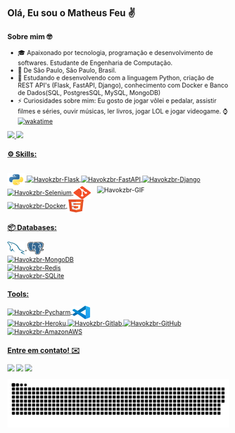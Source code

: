 ## Olá, Eu sou o Matheus Feu ✌️

### Sobre mim 🤓

- 🎓 Apaixonado por tecnologia, programação e desenvolvimento de softwares. Estudante de Engenharia de Computação.
- 📌 De São Paulo, São Paulo, Brasil.
- 🌱 Estudando e desenvolvendo com a linguagem Python, criação de REST API's (Flask, FastAPI, Django), conhecimento com
  Docker e Banco de Dados(SQL, PostgresSQL, MySQL, MongoDB)
- ⚡ Curiosidades sobre mim: Eu gosto de jogar vôlei e pedalar, assistir filmes e séries, ouvir músicas, ler livros,
  jogar LOL e jogar videogame.
⌚ [![wakatime](https://wakatime.com/badge/user/3bd24664-869f-460a-94e1-b98da8136504.svg)](https://wakatime.com/@3bd24664-869f-460a-94e1-b98da8136504)

<div>
    <a href="https://github.com/Havokzbr">
        <img height="180em" src="https://github-readme-stats.vercel.app/api?username=Matheus-feu&show_icons=true&theme=dracula&include_all_commits=true&count_private=true"/>
        <img height="180em" src="https://github-readme-stats.vercel.app/api/top-langs/?username=Matheus-feu&layout=compact&langs_count=7&theme=dracula"/>
</div>

### ⚙ Skills:

<div style="display: inline_block"><br>
    <img align="center" alt="Havokzbr-Python" height="30" width="40" src="https://raw.githubusercontent.com/devicons/devicon/master/icons/python/python-original.svg">
    <img align="center" alt="Havokzbr-Flask" height="30" width="40" src="https://cdn.jsdelivr.net/gh/devicons/devicon/icons/flask/flask-original.svg">
    <img align="center" alt="Havokzbr-FastAPI" height="30" width="40" src="https://cdn.jsdelivr.net/gh/devicons/devicon/icons/fastapi/fastapi-original.svg">
    <img align="center" alt="Havokzbr-Django" height="30" width="40" src="https://cdn.jsdelivr.net/gh/devicons/devicon/icons/django/django-plain.svg">
    <img align="center" alt="Havokzbr-Selenium" height="30" width="40" src="https://cdn.jsdelivr.net/gh/devicons/devicon/icons/selenium/selenium-original.svg">
    <img align="center" alt="Havokzbr-GIT" height="30" width="40" src="https://raw.githubusercontent.com/devicons/devicon/master/icons/git/git-original.svg">
    <img align="right" alt="Havokzbr-GIF" height="300" width="300" src="https://cdn.discordapp.com/attachments/1037569752090030171/1039252775030235176/e426702edf874b181aced1e2fa5c6cde.gif">
    <img align="center" alt="Havokzbr-Docker" height="30" width="40" src="https://cdn.jsdelivr.net/gh/devicons/devicon/icons/docker/docker-original.svg">
    <img align="center" alt="Havokzbr-HTML" height="30" width="40" src="https://raw.githubusercontent.com/devicons/devicon/master/icons/html5/html5-original.svg">
</div>

### 📦 Databases:

<div>
    <img align="center" alt="Havokzbr-MySQL" height="30" width="40" src="https://raw.githubusercontent.com/devicons/devicon/master/icons/mysql/mysql-original.svg">
    <img align="center" alt="Havokzbr-PostgreSQL" height="30" width="40" src="https://raw.githubusercontent.com/devicons/devicon/master/icons/postgresql/postgresql-original.svg">
    <img align="center" alt="Havokzbr-MongoDB" height="30" width="40" src="https://cdn.jsdelivr.net/gh/devicons/devicon/icons/mongodb/mongodb-original.svg">
    <img align="center" alt="Havokzbr-Redis" height="30" width="40" src="https://cdn.jsdelivr.net/gh/devicons/devicon/icons/redis/redis-original.svg">
    <img align="center" alt="Havokzbr-SQLite" height="30" width="40" src="https://cdn.jsdelivr.net/gh/devicons/devicon/icons/sqlite/sqlite-original.svg">
</div>

### Tools:

<div>
    <img align="center" alt="Havokzbr-Pycharm" height="30" width="40" src="https://cdn.jsdelivr.net/gh/devicons/devicon/icons/pycharm/pycharm-plain.svg">
    <img align="center" alt="Havokzbr-VSCode" height="30" width="40" src="https://raw.githubusercontent.com/devicons/devicon/master/icons/vscode/vscode-original.svg">
    <img align="center" alt="Havokzbr-Heroku" height="30" width="40" src="https://cdn.jsdelivr.net/gh/devicons/devicon/icons/heroku/heroku-plain.svg">
    <img align="center" alt="Havokzbr-Gitlab" height="30" width="40" src="https://cdn.jsdelivr.net/gh/devicons/devicon/icons/gitlab/gitlab-original.svg">
    <img align="center" alt="Havokzbr-GitHub" height="30" width="40" src="https://cdn.jsdelivr.net/gh/devicons/devicon/icons/github/github-original.svg">
    <img align="center" alt="Havokzbr-AmazonAWS" height="30" width="40" src="https://cdn.jsdelivr.net/gh/devicons/devicon/icons/amazonwebservices/amazonwebservices-original.svg">
</div>

### Entre em contato! ✉️

<div>
    <a href="https://www.linkedin.com/in/matheus-feu-558558186/" target="_blank"><img src="https://img.shields.io/badge/-LinkedIn-%230077B5?style=for-the-badge&logo=linkedin&logoColor=white" target="_blank"></a>
    <a href="https://www.instagram.com/math_feu/" target="_blank"><img src="https://img.shields.io/badge/-Instagram-%23E4405F?style=for-the-badge&logo=instagram&logoColor=white" target="_blank"></a>
    <a href="mailto:matheusfeu@gmail.com" target="_blank"><img src="https://img.shields.io/badge/-Gmail-%23D14836?style=for-the-badge&logo=gmail&logoColor=white" target="_blank"></a>
</div>

![Snake animation](https://github.com/Havokzbr/Havokzbr/blob/output/github-contribution-grid-snake.svg)
